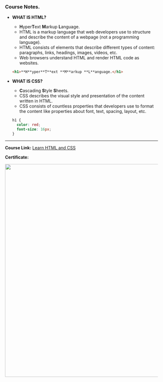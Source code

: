 ### Course Notes.

- **WHAT IS HTML?**

  - **H**yper**T**ext **M**arkup **L**anguage.
  - HTML is a markup language that web developers use to structure and describe the content of a webpage (not a programming language).
  - HTML consists of elements that describe different types of content: paragraphs, links, headings, images, videos, etc.
  - Web browsers understand HTML and render HTML code as websites.

  ```html
  <h1>**H**yper**T**ext **M**arkup **L**anguage.</h1>
  ```

- **WHAT IS CSS?**

  - **C**ascading **S**tyle **S**heets.
  - CSS describes the visual style and presentation of the content written in HTML.
  - CSS consists of countless properties that developers use to format the content like properties about font, text, spacing, layout, etc.

  ```css
  h1 {
    color: red;
    font-size: 16px;
  }
  ```

---

**Course Link:** [Learn HTML and CSS](https://www.udemy.com/course/design-and-develop-a-killer-website-with-html5-and-css3/)

**Certificate:**

<p align="center">
  <img  src="https://imagizer.imageshack.com/img924/6922/KpGEe5.png" width="700">
</p>
